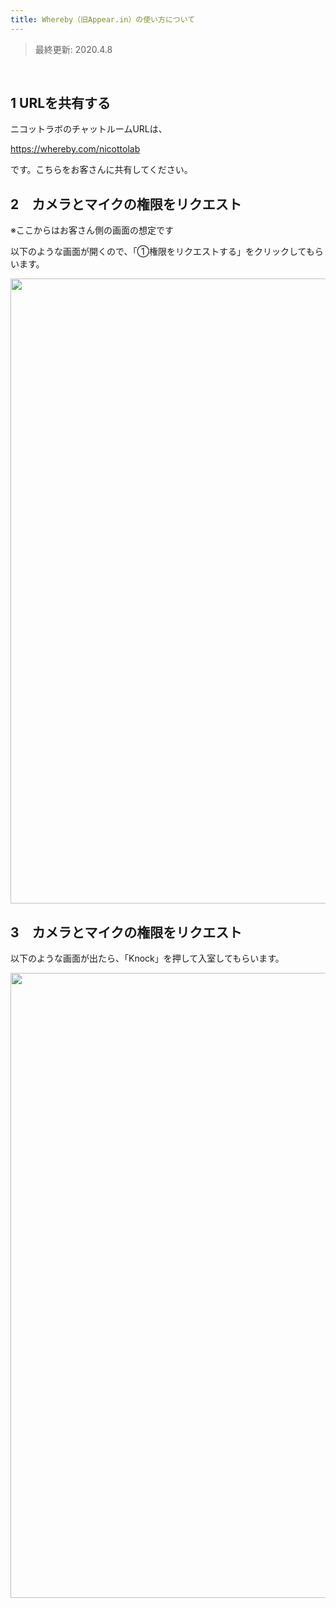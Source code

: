 ```yaml
---
title: Whereby（旧Appear.in）の使い方について
---
```

> 最終更新: 2020.4.8

<br>

## 1 URLを共有する

ニコットラボのチャットルームURLは、

https://whereby.com/nicottolab

です。こちらをお客さんに共有してください。 <br>

## 2　カメラとマイクの権限をリクエスト

※ここからはお客さん側の画面の想定です

以下のような画面が開くので、「①権限をリクエストする」をクリックしてもらいます。


<img src="/upload/whereby1.jpg" style="width:1000px">

<br>

## 3　カメラとマイクの権限をリクエスト

以下のような画面が出たら、「Knock」を押して入室してもらいます。



<img src="/upload/whereby2.jpg" style="width:1000px">

